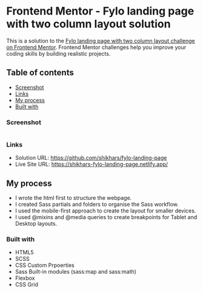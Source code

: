 # Frontend Mentor - Fylo landing page with two column layout solution

This is a solution to the [Fylo landing page with two column layout challenge on Frontend Mentor](https://www.frontendmentor.io/challenges/fylo-landing-page-with-two-column-layout-5ca5ef041e82137ec91a50f5). Frontend Mentor challenges help you improve your coding skills by building realistic projects.

## Table of contents

- [Screenshot](#screenshot)
- [Links](#links)
- [My process](#my-process)
- [Built with](#built-with)

### Screenshot

![]()


### Links

- Solution URL: https://github.com/shikhars/fylo-landing-page
- Live Site URL: https://shikhars-fylo-landing-page.netlify.app/

## My process

- I wrote the html first to structure the webpage.
- I created Sass partials and folders to organise the Sass workflow.
- I used the mobile-first approach to create the layout for smaller devices.
- I used @mixins and @media queries to create breakpoints for Tablet and Desktop layouts.

### Built with

- HTML5
- SCSS
- CSS Custom Prpoerties
- Sass Built-in modules (sass:map and sass:math)
- Flexbox
- CSS Grid
 
